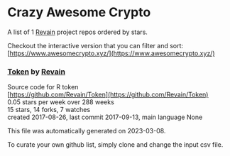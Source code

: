 # Crazy Awesome Crypto
A list of 1 [Revain](https://github.com/Revain) project repos ordered by stars.  

Checkout the interactive version that you can filter and sort: 
[https://www.awesomecrypto.xyz/](https://www.awesomecrypto.xyz/)  


### [Token](https://github.com/Revain/Token) by [Revain](https://github.com/Revain)  
Source code for R token  
[https://github.com/Revain/Token](https://github.com/Revain/Token)  
0.05 stars per week over 288 weeks  
15 stars, 14 forks, 7 watches  
created 2017-08-26, last commit 2017-09-13, main language None  


This file was automatically generated on 2023-03-08.  

To curate your own github list, simply clone and change the input csv file.  